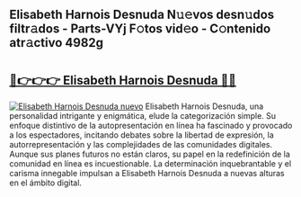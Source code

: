 ## Elisabeth Harnois Desnuda N𝚞𝚎vos desn𝚞dos filtr𝚊dos - Parts-VYj F𝚘tos vid𝚎o - C𝚘ntenido atr𝚊ctivo 4982g

# <h2><a href="http://mbczk9.tromn.icu/?c=Elisabeth+Harnois+Desnuda">🔗👉👉👉 Elisabeth Harnois Desnuda 🔗🔗</a></h2>

[![Elisabeth Harnois Desnuda nuevo](https://i.imgur.com/pEAQMta.gif)](http://mbczk9.tromn.icu/?c=Elisabeth+Harnois+Desnuda)
Elisabeth Harnois Desnuda, una personalidad intrigante y enigmática, elude la categorización simple. Su enfoque distintivo de la autopresentación en línea ha fascinado y provocado a los espectadores, incitando debates sobre la libertad de expresión, la autorrepresentación y las complejidades de las comunidades digitales. Aunque sus planes futuros no están claros, su papel en la redefinición de la comunidad en línea es incuestionable. La determinación inquebrantable y el carisma innegable impulsan a Elisabeth Harnois Desnuda a nuevas alturas en el ámbito digital.
